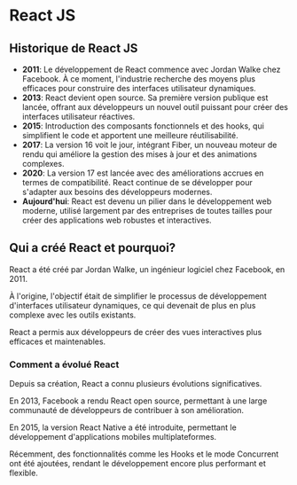 # React JS

## Historique de React JS

* **2011**: Le développement de React commence avec Jordan Walke chez Facebook. À ce moment, l'industrie recherche des moyens plus efficaces pour construire des interfaces utilisateur dynamiques.
* **2013**: React devient open source. Sa première version publique est lancée, offrant aux développeurs un nouvel outil puissant pour créer des interfaces utilisateur réactives.
* **2015**: Introduction des composants fonctionnels et des hooks, qui simplifient le code et apportent une meilleure réutilisabilité.
* **2017**: La version 16 voit le jour, intégrant Fiber, un nouveau moteur de rendu qui améliore la gestion des mises à jour et des animations complexes.
* **2020**: La version 17 est lancée avec des améliorations accrues en termes de compatibilité. React continue de se développer pour s'adapter aux besoins des développeurs modernes.
* **Aujourd'hui**: React est devenu un pilier dans le développement web moderne, utilisé largement par des entreprises de toutes tailles pour créer des applications web robustes et interactives.

## Qui a créé React et pourquoi?

React a été créé par Jordan Walke, un ingénieur logiciel chez Facebook, en 2011.&#x20;

À l'origine, l'objectif était de simplifier le processus de développement d'interfaces utilisateur dynamiques, ce qui devenait de plus en plus complexe avec les outils existants.&#x20;

React a permis aux développeurs de créer des vues interactives plus efficaces et maintenables.

### Comment a évolué React

Depuis sa création, React a connu plusieurs évolutions significatives.&#x20;

En 2013, Facebook a rendu React open source, permettant à une large communauté de développeurs de contribuer à son amélioration.&#x20;

En 2015, la version React Native a été introduite, permettant le développement d'applications mobiles multiplateformes.&#x20;

Récemment, des fonctionnalités comme les Hooks et le mode Concurrent ont été ajoutées, rendant le développement encore plus performant et flexible.
